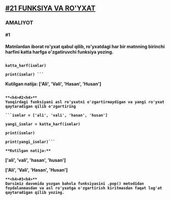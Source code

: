 [**<h2>#21 FUNKSIYA VA RO'YXAT</h2>**](https://python.sariq.dev/function/21-funksiya-va-royxat)

**<h3>AMALIYOT</h3>**

**<h4>#1<h4>**
Matnlardan iborat ro'yxat qabul qilib, ro'yxatdagi har bir matnning birinchi harfini katta harfga o'zgatiruvchi funksiya yozing. 

```ismlar = ['ali', 'vali', 'hasan', 'husan']

katta_harf(ismlar)

print(ismlar) ```
```
**__Kutilgan natija: ['Ali', 'Vali', 'Hasan', 'Husan']__**
```

**<h4>#2<h4>**
Yuoqirdagi funksiyani asl ro'yxatni o'zgartirmaydigan va yangi ro'yxat qaytaradigan qilib o'zgartiring

```ismlar = ['ali', 'vali', 'hasan', 'husan']

yangi_ismlar = katta_harf(ismlar)

print(ismlar)

print(yangi_ismlar)```
  
**Kutilgan natija:** 
```
**['ali', 'vali', 'hasan', 'husan']**

**['Ali', 'Vali', 'Hasan', 'Husan']**
```
**<h4>#3<h4>**
Darsimiz davomida yozgan bahola funksiyasini .pop() metodidan foydalanmasdan va asl ro'yxatga o'zgartirish kiritmasdan faqat lug'at qaytaradigan qilib yozing.
